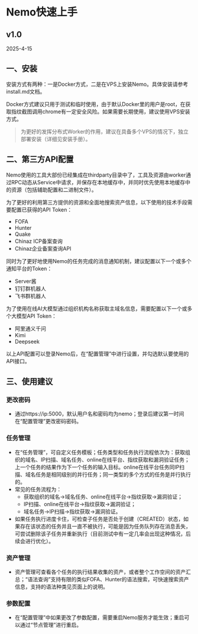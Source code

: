 # Nemo快速上手

## v1.0

2025-4-15

## 一、安装

安装方式有两种：一是Docker方式，二是在VPS上安装Nemo。具体安装请参考install.md文档。

Docker方式建议只用于测试和临时使用，由于默认Docker里的用户是root，在获取指纹截图调用chrome有一定安全风险。如果需要长期使用，建议使用VPS安装方式。


>为更好的发挥分布式Worker的作用，建议在具备多个VPS的情况下，独立部署安装（详细见安装手册）。

## 二、第三方API配置

Nemo使用的工具大部份已经集成在thirdparty目录中了，工具及资源由worker通过RPC动态从Service中请求，并保存在本地缓存中，并同时优先使用本地缓存中的资源（包括辅助配置和二进制文件）。

为了更好的利用第三方提供的资源和全面地搜索资产信息，以下使用的技术手段需要配置已获得的API Token：

- FOFA
- Hunter
- Quake
- Chinaz ICP备案查询
- Chinaz企业备案查询API

同时为了更好地使用Nemo的任务完成的消息通知机制，建议配置以下一个或多个通知平台的Token：
- Server酱
- 钉钉群机器人
- 飞书群机器人

为了使用在线AI大模型通过组织机构名称获取主域名信息，需要配置以下一个或多个大模型API Token：
- 阿里通义千问
- Kimi
- Deepseek

以上API配置可以登录Nemo后，在“配置管理”中进行设置，并勾选默认要使用的API接口。

## 三、使用建议

### 更改密码
+ 通过https://ip:5000，默认用户名和密码均为nemo；登录后建议第一时间在“配置管理”更改密码密码。

### 任务管理
+ 在“任务管理”，可自定义任务模板；任务类型和任务执行流程依次为：获取组织的域名、IP扫描、域名任务、online在线平台、指纹获取和漏洞验证任务；上一个任务的结果作为下一个任务的输入目标。online在线平台任务同IP扫描、域名任务是相同级别的并行任务；同一类型的多个方式的任务是并行执行的。
+ 常见的任务流程为：
  - 获取组织的域名->域名任务、online在线平台->指纹获取->漏洞验证；
  - IP扫描、online在线平台->指纹获取->漏洞验证；
  - 域名任务->IP扫描->指纹获取->漏洞验证。
+ 如果任务执行进度卡住，可检查子任务是否处于创建（CREATED）状态，如果存在该状态的任务并且一直不被执行，可能是因为任务队列存在消息丢失，可尝试删除该子任务并重新执行（目前测试中有一定几率会出现这种情况，后续会进行优化）。

### 资产管理

+ 资产管理可查看各个任务的执行结果收集的资产，或者整个工作空间的资产汇总；“语法查询”支持有限的类似FOFA、Hunter的语法搜索，可快速搜索资产信息，支持的语法种类见页面上的说明。

### 参数配置
+ 在“配置管理”中如果更改了参数配置，需要重启Nemo服务才能生效；重启可以通过“节点管理”进行重启。